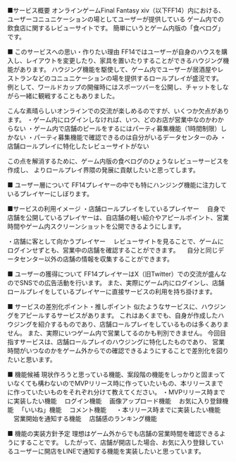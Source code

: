 ■サービス概要
オンラインゲームFinal Fantasy xiv（以下FF14）内における、ユーザーコニュニケーションの場としてユーザーが提供している
ゲーム内での飲食店に関するレビューサイトです。
簡単にいうとゲーム内版の「食べログ」です。

■ このサービスへの思い・作りたい理由
FF14ではユーザーが自身のハウスを購入し、レイアウトを変更したり、家具を置いたりすることができるハウジング機能があります。
ハウジング機能を駆使して、ゲーム内でユーザーが居酒屋やレストランなどのコニュニケーションの場を提供するロールプレイが盛況です。
例として、ワールドカップの開催時にはスポーツバーを公開し、チャットをしながら一緒に観戦することもありました。

こんな素晴らしいオンラインでの交流が楽しめるのですが、いくつか欠点があります。
・ゲーム内にログインしなければ、いつ、どのお店が営業中なのかわからない
・ゲーム内で店舗のピールをするにはパーティ募集機能（1時間制限）しかない
・パーティ募集機能で確認できるのは自分がいるデータセンターのみ
・店舗ロールプレイに特化したレビューサイトがない

この点を解消するために、ゲーム内版の食べログのひょうなレビューサービスを作成し、
よりロールプレイ界隈の発展に貢献したいと思ってします。

■ ユーザー層について
FF14プレイヤーの中でも特にハンジング機能に注力しているプレイヤーにしぼります。

■サービスの利用イメージ
・店舗ロールプレイをしているプレイヤー
　自身で店舗を公開しているプレイヤーは、自店舗の軽い紹介やアピールポイント、営業時間やゲーム内スクリーンショットを公開できるようにします。

・店舗に客として向かうプレイヤー
　レビューサイトを見ることで、ゲームにログインせずとも、営業中の店舗を確認することができます。
　自分と同じデータセンター以外の店舗の情報を収集することができます。

■ ユーザーの獲得について
FF14プレイヤーはX（旧Twitter）での交流が盛んなのでSNSでの広告活動を行います。
また、実際にゲーム内にログインし、店舗ロールプレイをしているプレイヤーに直接サービスの利用を持ち掛けます。

■ サービスの差別化ポイント・推しポイント
似たようなサービスに、ハウジングをアピールするサービスがあります。
これはあくまでも、自身が作成したハウジングを紹介するものであり、店舗ロールプレイをしているものは多くありません。
また、実際にいつゲーム内で営業してるのかも判別できません。
今回目指すサービスは、店舗ロールプレイのハウジングに特化したものであり、
営業時間がいつなのかをゲーム外からでの確認できるようにすることで差別化を図りたいと思います。

■ 機能候補
現状作ろうと思っている機能、案段階の機能をしっかりと固まっていなくても構わないのでMVPリリース時に作っていたいもの、本リリースまでに作っていたいものをそれぞれ分けて教えてください。
・MVPリリース時までに実装したい機能
　ログイン機能
　画像アップロード機能
　お気に入り登録機能
　「いいね」機能
　コメント機能
　
・本リリース時までに実装したい機能
　営業開始を通知する機能
　店舗感のランキング機能

■ 機能の実装方針予定
理想はゲーム外からでも店舗の営業時間を確認できるようにすることです。
したがって、店舗が開店した場合、お気に入り登録しているユーザーに開店をLINEで通知する機能を実装したいと思っています。
